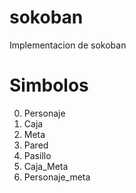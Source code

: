 # sokoban
Implementacion de sokoban

# Simbolos

0. Personaje
1. Caja
2. Meta
3. Pared
4. Pasillo
5. Caja_Meta
6. Personaje_meta
